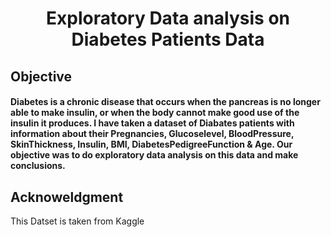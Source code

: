 <html>
  <h1 align='center'>
    Exploratory Data analysis on Diabetes Patients Data
  </h1>
  <h2>
    Objective
  </h2>
  <h4>
    Diabetes is a chronic disease that occurs when the pancreas is no longer able to make insulin, or when the body cannot make good use of the insulin it produces. I   have taken a dataset of Diabates patients with information about their Pregnancies, Glucoselevel, BloodPressure, SkinThickness, Insulin, BMI, DiabetesPedigreeFunction & Age. Our objective was to do exploratory data analysis on this data and make conclusions.

  </h4>
    <h2>
    Acknoweldgment 
  </h2>
  <p1>
    This Datset is taken from Kaggle
  </p1>
  </html>
  





  
